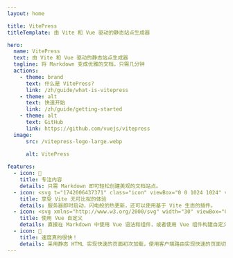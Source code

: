 ```yaml
---
layout: home

title: VitePress
titleTemplate: 由 Vite 和 Vue 驱动的静态站点生成器

hero:
  name: VitePress
  text: 由 Vite 和 Vue 驱动的静态站点生成器
  tagline: 将 Markdown 变成优雅的文档，只需几分钟
  actions:
    - theme: brand
      text: 什么是 VitePress?
      link: /zh/guide/what-is-vitepress
    - theme: alt
      text: 快速开始
      link: /zh/guide/getting-started
    - theme: alt
      text: GitHub
      link: https://github.com/vuejs/vitepress
  image:
      src: /vitepress-logo-large.webp
      
      alt: VitePress

features:
  - icon: 📝
    title: 专注内容
    details: 只需 Markdown 即可轻松创建美观的文档站点。
  - icon: <svg t="1742006437371" class="icon" viewBox="0 0 1024 1024" version="1.1" xmlns="http://www.w3.org/2000/svg" p-id="7994" width="200" height="200"><path d="M1020.586667 126.293333c-10.24-73.386667-51.2-110.933333-124.586667-110.933333H249.173333C168.96 15.36 102.4 75.093333 102.4 163.84v631.466667H0v73.386666C0 955.733333 58.026667 1006.933333 139.946667 1006.933333h624.64c15.36 0 37.546667-6.826667 51.2-6.826666 51.2-22.186667 80.213333-66.56 80.213333-131.413334V324.266667H1024c0-75.093333 0-175.786667-3.413333-197.973334zM276.48 614.4h315.733333c18.773333 0 35.84 15.36 35.84 35.84s-15.36 35.84-35.84 35.84H276.48c-18.773333 0-35.84-15.36-35.84-35.84s17.066667-35.84 35.84-35.84z m-35.84-128c0-18.773333 15.36-35.84 35.84-35.84h223.573333c18.773333 0 35.84 15.36 35.84 35.84s-15.36 35.84-35.84 35.84H276.48c-18.773333-1.706667-35.84-17.066667-35.84-35.84z m435.2 447.146667h-529.066667c-51.2 0-80.213333-29.013333-80.213333-73.386667V853.333333h595.626667c6.826667 29.013333 15.36 51.2 22.186666 80.213334h-8.533333z m46.08-576.853334H276.48c-18.773333 0-35.84-15.36-35.84-35.84s15.36-35.84 35.84-35.84h445.44c18.773333 0 35.84 15.36 35.84 35.84s-15.36 35.84-35.84 35.84z m225.28-105.813333h-44.373333V119.466667c0-15.36 15.36-22.186667 22.186666-22.186667 15.36 0 22.186667 15.36 22.186667 22.186667v131.413333z" fill="#798C9C" p-id="7995"></path></svg>
    title: 享受 Vite 无可比拟的体验
    details: 服务器即时启动，闪电般的热更新，还可以使用基于 Vite 生态的插件。
  - icon: <svg xmlns="http://www.w3.org/2000/svg" width="30" viewBox="0 0 256 220.8"><path fill="#41B883" d="M204.8 0H256L128 220.8 0 0h97.92L128 51.2 157.44 0h47.36Z"/><path fill="#41B883" d="m0 0 128 220.8L256 0h-51.2L128 132.48 50.56 0H0Z"/><path fill="#35495E" d="M50.56 0 128 133.12 204.8 0h-47.36L128 51.2 97.92 0H50.56Z"/></svg>
    title: 使用 Vue 自定义
    details: 直接在 Markdown 中使用 Vue 语法和组件，或者使用 Vue 组件构建自定义主题。
  - icon: 🚀
    title: 速度真的很快！
    details: 采用静态 HTML 实现快速的页面初次加载，使用客户端路由实现快速的页面切换导航。
---
```


